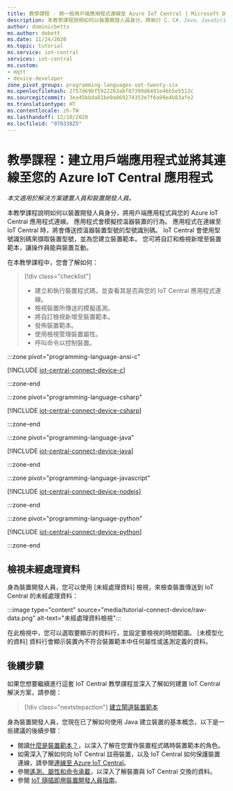 ```yaml
---
title: 教學課程 - 將一般用戶端應用程式連線至 Azure IoT Central | Microsoft Docs
description: 本教學課程說明如何以裝置開發人員身分，將執行 C、C#、Java、JavaScript 或 Python 用戶端應用程式的裝置與您的 Azure IoT Central 應用程式連線。 您可以新增可讓操作員與連線裝置互動的檢視，藉以修改自動產生的裝置範本。
author: dominicbetts
ms.author: dobett
ms.date: 11/24/2020
ms.topic: tutorial
ms.service: iot-central
services: iot-central
ms.custom:
- mqtt
- device-developer
zone_pivot_groups: programming-languages-set-twenty-six
ms.openlocfilehash: 2757d696f5922263abf87399d6491e46b5e5513c
ms.sourcegitcommit: 3ea45bbda81be0a869274353e7f6a99e4b83afe2
ms.translationtype: HT
ms.contentlocale: zh-TW
ms.lasthandoff: 12/10/2020
ms.locfileid: "97033825"
---
```

# <a name="tutorial-create-and-connect-a-client-application-to-your-azure-iot-central-application"></a>教學課程：建立用戶端應用程式並將其連線至您的 Azure IoT Central 應用程式

*本文適用於解決方案建置人員和裝置開發人員。*

本教學課程說明如何以裝置開發人員身分，將用戶端應用程式與您的 Azure IoT Central 應用程式連線。 應用程式會模擬控溫器裝置的行為。 應用程式在連線至 IoT Central 時，將會傳送控溫器裝置型號的型號識別碼。 IoT Central 會使用型號識別碼來擷取裝置型號，並為您建立裝置範本。 您可將自訂和檢視新增至裝置範本，讓操作員能與裝置互動。

在本教學課程中，您會了解如何：

> [!div class="checklist"]
> * 建立和執行裝置程式碼，並查看其是否與您的 IoT Central 應用程式連線。
> * 檢視裝置所傳送的模擬遙測。
> * 將自訂檢視新增至裝置範本。
> * 發佈裝置範本。
> * 使用檢視管理裝置屬性。
> * 呼叫命令以控制裝置。

:::zone pivot="programming-language-ansi-c"

[!INCLUDE [iot-central-connect-device-c](../../../includes/iot-central-connect-device-c.md)]

:::zone-end

:::zone pivot="programming-language-csharp"

[!INCLUDE [iot-central-connect-device-csharp](../../../includes/iot-central-connect-device-csharp.md)]

:::zone-end

:::zone pivot="programming-language-java"

[!INCLUDE [iot-central-connect-device-java](../../../includes/iot-central-connect-device-java.md)]

:::zone-end

:::zone pivot="programming-language-javascript"

[!INCLUDE [iot-central-connect-device-nodejs](../../../includes/iot-central-connect-device-nodejs.md)]

:::zone-end

:::zone pivot="programming-language-python"

[!INCLUDE [iot-central-connect-device-python](../../../includes/iot-central-connect-device-python.md)]

:::zone-end

## <a name="view-raw-data"></a>檢視未經處理資料

身為裝置開發人員，您可以使用 [未經處理資料] 檢視，來檢查裝置傳送到 IoT Central 的未經處理資料：

:::image type="content" source="media/tutorial-connect-device/raw-data.png" alt-text="未經處理資料檢視":::

在此檢視中，您可以選取要顯示的資料行，並設定要檢視的時間範圍。 [未模型化的資料] 資料行會顯示裝置內不符合裝置範本中任何屬性或遙測定義的資料。

## <a name="next-steps"></a>後續步驟

如果您想要繼續進行這套 IoT Central 教學課程並深入了解如何建置 IoT Central 解決方案，請參閱：

> [!div class="nextstepaction"]
> [建立閘道裝置範本](./tutorial-define-gateway-device-type.md)

身為裝置開發人員，您現在已了解如何使用 Java 建立裝置的基本概念，以下是一些建議的後續步驟：

* 閱讀[什麼是裝置範本？](./concepts-device-templates.md)，以深入了解在您實作裝置程式碼時裝置範本的角色。
* 如需深入了解如何向 IoT Central 註冊裝置，以及 IoT Central 如何保護裝置連線，請參閱[連線至 Azure IoT Central](./concepts-get-connected.md)。
* 參閱[遙測、屬性和命令承載](concepts-telemetry-properties-commands.md)，以深入了解裝置與 IoT Central 交換的資料。
* 參閱 [IoT 隨插即用裝置開發人員指南](../../iot-pnp/concepts-developer-guide-device.md)。
